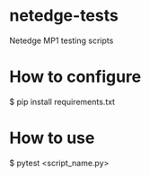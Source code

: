 # netedge-tests
Netedge MP1 testing scripts


# How to configure

$ pip install requirements.txt


# How to use

$ pytest <script_name.py>


